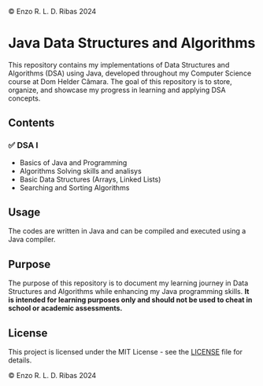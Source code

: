 © Enzo R. L. D. Ribas 2024
# Java Data Structures and Algorithms

This repository contains my implementations of Data Structures and Algorithms (DSA) using Java, developed throughout my Computer Science course at Dom Helder Câmara. The goal of this repository is to store, organize, and showcase my progress in learning and applying DSA concepts.

## Contents

### ✅ DSA I
- Basics of Java and Programming
- Algorithms Solving skills and analisys
- Basic Data Structures (Arrays, Linked Lists)
- Searching and Sorting Algorithms

## Usage
The codes are written in Java and can be compiled and executed using a Java compiler.

## Purpose
The purpose of this repository is to document my learning journey in Data Structures and Algorithms while enhancing my Java programming skills. **It is intended for learning purposes only and should not be used to cheat in school or academic assessments.**

## License
This project is licensed under the MIT License - see the [LICENSE](LICENSE) file for details.

© Enzo R. L. D. Ribas 2024

